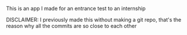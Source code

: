 This is an app I made for an entrance test to an internship

DISCLAIMER:
I previously made this without making a git repo, that's the reason why all the commits are so close to each other
